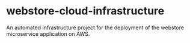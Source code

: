# webstore-cloud-infrastructure
An automated infrastructure project for the deployment of the webstore microservice application on AWS. 
